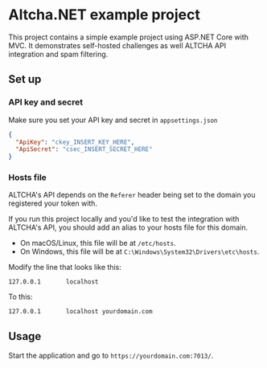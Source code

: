 # Altcha.NET example project

This project contains a simple example project using ASP.NET Core with MVC.
It demonstrates self-hosted challenges as well ALTCHA API integration and spam filtering.

## Set up

### API key and secret

Make sure you set your API key and secret in `appsettings.json`

```json
{
  "ApiKey": "ckey_INSERT_KEY_HERE",
  "ApiSecret": "csec_INSERT_SECRET_HERE"
}
```

### Hosts file

ALTCHA's API depends on the `Referer` header being set to the domain you registered your token with.

If you run this project locally and you'd like to test the integration with ALTCHA's API, you should add an alias to
your hosts file for this domain.

- On macOS/Linux, this file will be at `/etc/hosts`.
- On Windows, this file will be at `C:\Windows\System32\Drivers\etc\hosts`.

Modify the line that looks like this:

```
127.0.0.1       localhost
```

To this:

```
127.0.0.1       localhost yourdomain.com
```

## Usage

Start the application and go to `https://yourdomain.com:7013/`.